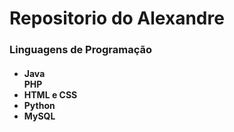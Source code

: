 <h1>Repositorio do Alexandre</h1>

<h3>Linguagens de Programação</h3>
<h4>
  <ul>
    <li>Java</li>
    <l1>PHP</li>
    <li>HTML e CSS</li>
    <li>Python</li>
    <li>MySQL</li>
  </ul>
</h4>

